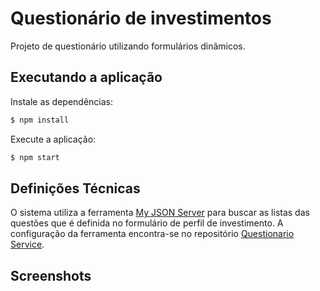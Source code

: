 # Questionário de investimentos

Projeto de questionário utilizando formulários dinâmicos.

## Executando a aplicação

Instale as dependências:
```bash
$ npm install
```

Execute a aplicação:
```bash
$ npm start
```
## Definições Técnicas

O sistema utiliza a ferramenta [My JSON Server](https://my-json-server.typicode.com/) para buscar as listas das questões que é definida no formulário de perfil de investimento. A configuração da ferramenta encontra-se no repositório [Questionario Service](https://github.com/ccaiqueez/questionario-service).

## Screenshots
